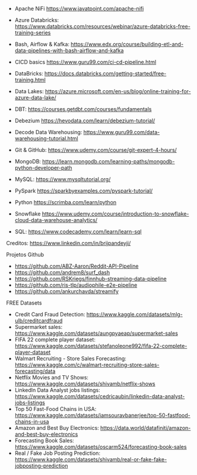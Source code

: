 * Apache NiFi
https://www.javatpoint.com/apache-nifi

* Azure Databricks:
https://www.databricks.com/resources/webinar/azure-databricks-free-training-series

* Bash, Airflow & Kafka:
 https://www.edx.org/course/building-etl-and-data-pipelines-with-bash-airflow-and-kafka
 
 * CICD basics
https://www.guru99.com/ci-cd-pipeline.html

* DataBricks:
https://docs.databricks.com/getting-started/free-training.html

* Data Lakes: 
https://azure.microsoft.com/en-us/blog/online-training-for-azure-data-lake/

* DBT:
https://courses.getdbt.com/courses/fundamentals

* Debezium
https://hevodata.com/learn/debezium-tutorial/

* Decode Data Warehousing:
https://www.guru99.com/data-warehousing-tutorial.html

* Git & GitHub:
https://www.udemy.com/course/git-expert-4-hours/

* MongoDB: 
https://learn.mongodb.com/learning-paths/mongodb-python-developer-path

* MySQL: 
https://www.mysqltutorial.org/

* PySpark
https://sparkbyexamples.com/pyspark-tutorial/

* Python
https://scrimba.com/learn/python

* Snowflake
https://www.udemy.com/course/introduction-to-snowflake-cloud-data-warehouse-analytics/

* SQL: 
https://www.codecademy.com/learn/learn-sql

Creditos: https://www.linkedin.com/in/brijpandeyji/

Projetos Github
* https://github.com/ABZ-Aaron/Reddit-API-Pipeline
* https://github.com/andrem8/surf_dash
* https://github.com/RSKriegs/finnhub-streaming-data-pipeline
* https://github.com/ris-tlp/audiophile-e2e-pipeline
* https://github.com/ankurchavda/streamify

FREE Datasets
* Credit Card Fraud Detection: https://www.kaggle.com/datasets/mlg-ulb/creditcardfraud
* Supermarket sales: https://www.kaggle.com/datasets/aungpyaeap/supermarket-sales
* FIFA 22 complete player dataset: https://www.kaggle.com/datasets/stefanoleone992/fifa-22-complete-player-dataset
* Walmart Recruiting - Store Sales Forecasting: https://www.kaggle.com/c/walmart-recruiting-store-sales-forecasting/data
* Netflix Movies and TV Shows: https://www.kaggle.com/datasets/shivamb/netflix-shows
* LinkedIn Data Analyst jobs listings: https://www.kaggle.com/datasets/cedricaubin/linkedin-data-analyst-jobs-listings
* Top 50 Fast-Food Chains in USA: https://www.kaggle.com/datasets/iamsouravbanerjee/top-50-fastfood-chains-in-usa
* Amazon and Best Buy Electronics: https://data.world/datafiniti/amazon-and-best-buy-electronics
* Forecasting Book Sales: https://www.kaggle.com/datasets/oscarm524/forecasting-book-sales
* Real / Fake Job Posting Prediction: https://www.kaggle.com/datasets/shivamb/real-or-fake-fake-jobposting-prediction


